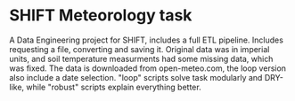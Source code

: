 # SHIFT Meteorology task
A Data Engineering project for SHIFT, includes a full ETL pipeline.
Includes requesting a file, converting and saving it.
Original data was in imperial units, and soil temperature measurments had some missing data, which was fixed.
The data is downloaded from open-meteo.com, the loop version also include a date selection.
"loop" scripts solve task modularly and DRY-like, while "robust" scripts explain everything better.
